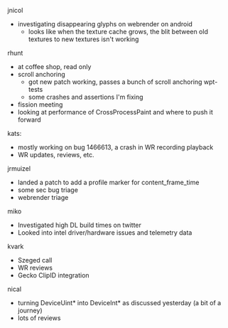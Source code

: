 jnicol
  * investigating disappearing glyphs on webrender on android
    * looks like when the texture cache grows, the blit between old textures to new textures isn't working

rhunt
  * at coffee shop, read only
  * scroll anchoring
    * got new patch working, passes a bunch of scroll anchoring wpt-tests
    * some crashes and assertions I'm fixing
  * fission meeting
  * looking at performance of CrossProcessPaint and where to push it forward

kats:
  * mostly working on bug 1466613, a crash in WR recording playback
  * WR updates, reviews, etc.

jrmuizel
  * landed a patch to add a profile marker for content_frame_time
  * some sec bug triage
  * webrender triage

miko
  * Investigated high DL build times on twitter
  * Looked into intel driver/hardware issues and telemetry data

kvark
  * Szeged call
  * WR reviews
  * Gecko ClipID integration

nical
  * turning DeviceUint* into DeviceInt* as discussed yesterday  (a bit of a journey)
  * lots of reviews

